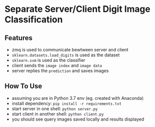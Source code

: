 # Separate Server/Client Digit Image Classification

## Features
- zmq is used to communicate bewtween server and client
- `sklearn.datasets.load_digits` is used as the dataset
- `sklearn.svm` is used as the classifier
- client sends the `image index` and `image data`
- server replies the `prediction` and saves images 

## How To Use
- assuming you are in Python 3.7 env (eg. created with Anaconda)
- install dependency: `pip install -r requirements.txt` 
- start server in one shell: `python server.py`
- start client in another shell: `python client.py`
- you should see query images saved locally and results displayed 

